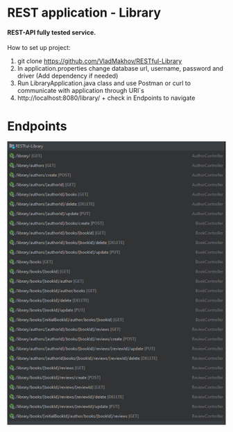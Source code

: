 # REST application - Library
#### REST-API fully tested service.
How to set up project:
1) git clone https://github.com/VladMakhov/RESTful-Library
2) In application.properties change database url, username, password and driver (Add dependency if needed)
3) Run LibraryApplication.java class and use Postman or curl to communicate with application through URI`s
4) http://localhost:8080/library/ + check in Endpoints to navigate

# Endpoints
![img.png](img.png)
